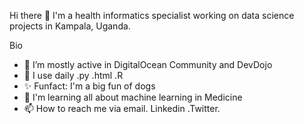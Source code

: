 Hi there 👋 
I'm a health informatics specialist working on data science projects in Kampala, Uganda.

Bio
- 👀 I’m mostly active in DigitalOcean Community and DevDojo
- 💞️ I use daily .py .html .R
- ✨ Funfact: I'm a big fun of dogs
- 🌱 I'm learning all about machine learning in Medicine
- 📫 How to reach me via email. Linkedin .Twitter.

<!---
shakombo/shakombo is a ✨ special ✨ repository because its `README.md` (this file) appears on your GitHub profile.
You can click the Preview link to take a look at your changes.
--->
